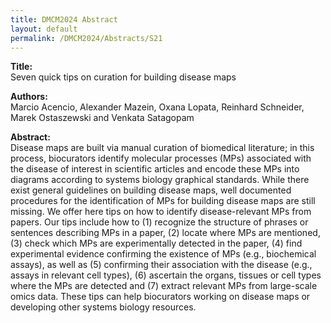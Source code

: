 ```yaml
---
title: DMCM2024 Abstract
layout: default
permalink: /DMCM2024/Abstracts/S21
---
```


**Title:** \
Seven quick tips on curation for building disease maps

**Authors:** \
Marcio Acencio, Alexander Mazein, Oxana Lopata, Reinhard Schneider, Marek Ostaszewski and Venkata Satagopam

**Abstract:** \
Disease maps are built via manual curation of biomedical literature; in this process, biocurators identify molecular processes (MPs) associated with the disease of interest in scientific articles and encode these MPs into diagrams according to systems biology graphical standards. While there exist general guidelines on building disease maps, well documented procedures for the identification of MPs for building disease maps are still missing. We offer here tips on how to identify disease-relevant MPs from papers. Our tips include how to (1) recognize the structure of phrases or sentences describing MPs in a paper, (2) locate where MPs are mentioned, (3) check which MPs are experimentally detected in the paper, (4) find experimental evidence confirming the existence of MPs (e.g., biochemical assays), as well as (5) confirming their association with the disease (e.g., assays in relevant cell types), (6) ascertain the organs, tissues or cell types where the MPs are detected and (7) extract relevant MPs from large-scale omics data. These tips can help biocurators working on disease maps or developing other systems biology resources.

